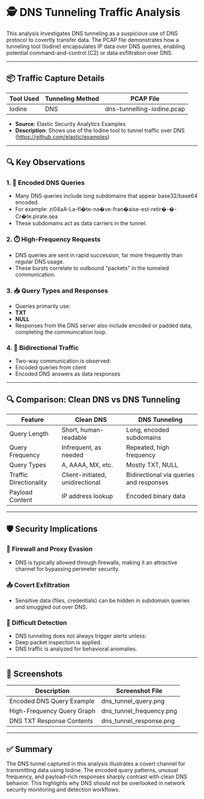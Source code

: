 # 🕵️ DNS Tunneling Traffic Analysis

This analysis investigates DNS tunneling as a suspicious use of DNS protocol to covertly transfer data. The PCAP file demonstrates how a tunneling tool (Iodine) encapsulates IP data over DNS queries, enabling potential command-and-control (C2) or data exfiltration over DNS.

---

## 📦 Traffic Capture Details

| Tool Used | Tunneling Method | PCAP File              |
|-----------|------------------|------------------------|
| Iodine    | DNS              | dns-tunnelling-iodine.pcap |

- **Source**: Elastic Security Analytics Examples  
- **Description**: Shows use of the Iodine tool to tunnel traffic over DNS (https://github.com/elastic/examples)

---

## 🔍 Key Observations

### 1. 🔗 Encoded DNS Queries

- Many DNS queries include long subdomains that appear base32/base64 encoded.
- For example: zi04aA-La-fl�te-na�ve-fran�aise-est-retir�-�-Cr�te.pirate.sea
- These subdomains act as data carriers in the tunnel.

### 2. ⏱️ High-Frequency Requests

- DNS queries are sent in rapid succession, far more frequently than regular DNS usage.
- These bursts correlate to outbound "packets" in the tunneled communication.

### 3. 📥 Query Types and Responses

- Queries primarily use:
- **TXT**
- **NULL**
- Responses from the DNS server also include encoded or padded data, completing the communication loop.

### 4. 📶 Bidirectional Traffic

- Two-way communication is observed:
- Encoded queries from client
- Encoded DNS answers as data responses

---

## 🔍 Comparison: Clean DNS vs DNS Tunneling

| Feature                | Clean DNS                          | DNS Tunneling                             |
|------------------------|-------------------------------------|-------------------------------------------|
| Query Length           | Short, human-readable               | Long, encoded subdomains                  |
| Query Frequency        | Infrequent, as needed               | Repeated, high frequency                  |
| Query Types            | A, AAAA, MX, etc.                   | Mostly TXT, NULL                          |
| Traffic Directionality | Client-initiated, unidirectional    | Bidirectional via queries and responses   |
| Payload Content        | IP address lookup                   | Encoded binary data                       |

---

## 🛡️ Security Implications

### 🧨 Firewall and Proxy Evasion

- DNS is typically allowed through firewalls, making it an attractive channel for bypassing perimeter security.

### 📤 Covert Exfiltration

- Sensitive data (files, credentials) can be hidden in subdomain queries and smuggled out over DNS.

### 👀 Difficult Detection

- DNS tunneling does not always trigger alerts unless:
- Deep packet inspection is applied.
- DNS traffic is analyzed for behavioral anomalies.

---

## 📸 Screenshots

| Description                 | Screenshot File             |
|-----------------------------|-----------------------------|
| Encoded DNS Query Example   | dns_tunnel_query.png        |
| High-Frequency Query Graph  | dns_tunnel_frequency.png    |
| DNS TXT Response Contents   | dns_tunnel_response.png     |

---

## ✅ Summary

The DNS tunnel captured in this analysis illustrates a covert channel for transmitting data using Iodine. The encoded query patterns, unusual frequency, and payload-rich responses sharply contrast with clean DNS behavior. This highlights why DNS should not be overlooked in network security monitoring and detection workflows.
